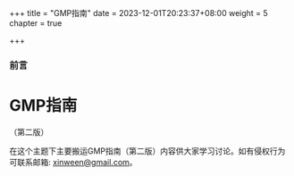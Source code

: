 +++
title = "GMP指南"
date = 2023-12-01T20:23:37+08:00
weight = 5
chapter = true

+++

### 前言

# GMP指南

（第二版）

在这个主题下主要搬运GMP指南（第二版）内容供大家学习讨论。如有侵权行为可联系邮箱: xinween@gmail.com。

